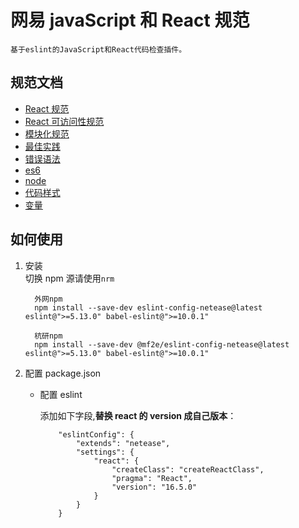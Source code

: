 # 网易 javaScript 和 React 规范

    基于eslint的JavaScript和React代码检查插件。

## 规范文档

- [React 规范](./doc/react.md)
- [React 可访问性规范](./doc/reactAccessbility.md)
- [模块化规范](./doc/imports.md)
- [最佳实践](./doc/best-practices.md)
- [错误语法](./doc/errors.md)
- [es6](./doc/es6.md)
- [node](./doc/node.md)
- [代码样式](./doc/style.md)
- [变量](./doc/variables.md)

## 如何使用

1.  安装  
    切换 npm 源请使用`nrm`

          外网npm
          npm install --save-dev eslint-config-netease@latest eslint@">=5.13.0" babel-eslint@">=10.0.1"

          杭研npm
          npm install --save-dev @mf2e/eslint-config-netease@latest eslint@">=5.13.0" babel-eslint@">=10.0.1"

2)  配置 package.json

    - 配置 eslint

      添加如下字段,**替换 react 的 version 成自己版本**：

              "eslintConfig": {
                  "extends": "netease",
                  "settings": {
                      "react": {
                          "createClass": "createReactClass",
                          "pragma": "React",
                          "version": "16.5.0"
                      }
                  }
              }
